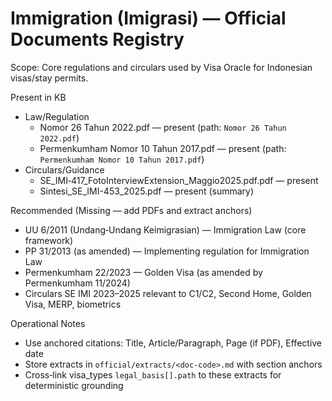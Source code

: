 # Immigration (Imigrasi) — Official Documents Registry

Scope: Core regulations and circulars used by Visa Oracle for Indonesian visas/stay permits.

Present in KB
- Law/Regulation
  - Nomor 26 Tahun 2022.pdf — present (path: `Nomor 26 Tahun 2022.pdf`)
  - Permenkumham Nomor 10 Tahun 2017.pdf — present (path: `Permenkumham Nomor 10 Tahun 2017.pdf`)
- Circulars/Guidance
  - SE_IMI‑417_FotoInterviewExtension_Maggio2025.pdf.pdf — present
  - Sintesi_SE_IMI-453_2025.pdf — present (summary)

Recommended (Missing — add PDFs and extract anchors)
- UU 6/2011 (Undang‑Undang Keimigrasian) — Immigration Law (core framework)
- PP 31/2013 (as amended) — Implementing regulation for Immigration Law
- Permenkumham 22/2023 — Golden Visa (as amended by Permenkumham 11/2024)
- Circulars SE IMI 2023–2025 relevant to C1/C2, Second Home, Golden Visa, MERP, biometrics

Operational Notes
- Use anchored citations: Title, Article/Paragraph, Page (if PDF), Effective date
- Store extracts in `official/extracts/<doc-code>.md` with section anchors
- Cross‑link visa_types `legal_basis[].path` to these extracts for deterministic grounding


